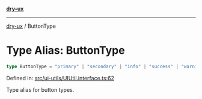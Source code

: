[**dry-ux**](../README.md)

***

[dry-ux](../globals.md) / ButtonType

# Type Alias: ButtonType

```ts
type ButtonType = "primary" | "secondary" | "info" | "success" | "warning" | "danger";
```

Defined in: [src/ui-utils/UIUtil.interface.ts:62](https://github.com/navedr/dry-ux/blob/86c22f6b530b5213bb68b86926f9eb34d851fb9f/src/ui-utils/UIUtil.interface.ts#L62)

Type alias for button types.
